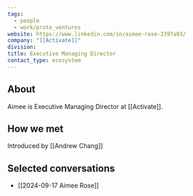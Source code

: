 ```yaml
---
tags:
  - people
  - work/proto_ventures
website: https://www.linkedin.com/in/aimee-rose-2397a03/
company: "[[Activate]]"
division: 
title: Executive Managing Director
contact_type: ecosystem
---
```

## About
Aimee is Executive Managing Director at [[Activate]].

## How we met
Introduced by [[Andrew Chang]]

## Selected conversations
- [[2024-09-17 Aimee Rose]]